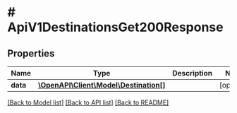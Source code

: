 # # ApiV1DestinationsGet200Response

## Properties

Name | Type | Description | Notes
------------ | ------------- | ------------- | -------------
**data** | [**\OpenAPI\Client\Model\Destination[]**](Destination.md) |  | [optional]

[[Back to Model list]](../../README.md#models) [[Back to API list]](../../README.md#endpoints) [[Back to README]](../../README.md)
